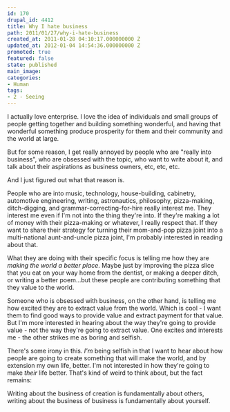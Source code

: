 ```yaml
---
id: 170
drupal_id: 4412
title: Why I hate business
path: 2011/01/27/why-i-hate-business
created_at: 2011-01-28 04:10:17.000000000 Z
updated_at: 2012-01-04 14:54:36.000000000 Z
promoted: true
featured: false
state: published
main_image: 
categories:
- Human
tags:
- 2 - Seeing
---
```

I actually love enterprise. I love the idea of individuals and small groups of people getting together and building something wonderful, and having that wonderful something produce prosperity for them and their community and the world at large.

But for some reason, I get really annoyed by people who are "really into business", who are obsessed with the topic, who want to write about it, and talk about their aspirations as business owners, etc, etc, etc.

And I just figured out what that reason is.

People who are into music, technology, house-building, cabinetry, automotive engineering, writing, astronautics, philosophy, pizza-making, ditch-digging, and grammar-correcting-for-hire really interest me. They interest me even if I'm not into the thing they're into. If they're making a lot of money with their pizza-making or whatever, I really respect that. If they want to share their strategy for turning their mom-and-pop pizza joint into a multi-national aunt-and-uncle pizza joint, I'm probably interested in reading about that.

What they are doing with their specific focus is telling me how they are <em>making the world a better place</em>. Maybe just by improving the pizza slice that you eat on your way home from the dentist, or making a deeper ditch, or writing a better poem...but these people are contributing something that they value to the world.

Someone who is obsessed with business, on the other hand, is telling me how excited they are to extract value from the world. Which is cool - I want them to find good ways to provide value and extract payment for that value. But I'm more interested in hearing about the way they're going to provide value - not the way they're going to extract value. One excites and interests me - the other strikes me as boring and selfish.

There's some irony in this. <em>I'm</em> being selfish in that I want to hear about how people are going to create something that will make the world, and by extension my own life, better. I'm not interested in how they're going to make <em>their</em> life better. That's kind of weird to think about, but the fact remains:

Writing about the business of creation is fundamentally about others, writing about the business of business is fundamentally about yourself.
